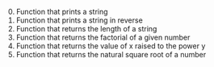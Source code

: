 0. Function that prints a string
1. Function that prints a string in reverse
2. Function that returns the length of a string
3. Function that returns the factorial of a given number
4. Function that returns the value of x raised to the power y
5. Function that returns the natural square root of a number
